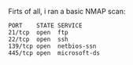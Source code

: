 Firts of all, i ran a basic NMAP scan:
```
PORT    STATE SERVICE
21/tcp  open  ftp
22/tcp  open  ssh
139/tcp open  netbios-ssn
445/tcp open  microsoft-ds
```

